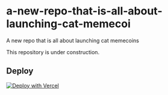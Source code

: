 # a-new-repo-that-is-all-about-launching-cat-memecoi

A new repo that is all about launching cat memecoins

This repository is under construction.

## Deploy

[![Deploy with Vercel](https://vercel.com/button)](https://vercel.com/new/clone?repository-url=https%3A%2F%2Fgithub.com%2Fdillchen%2Fa-new-repo-that-is-all-about-launching-cat-memecoi)
